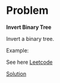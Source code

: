 # Problem
__Invert Binary Tree__

Invert a binary tree.

Example:

See here [Leetcode](https://leetcode.com/explore/featured/card/june-leetcoding-challenge/539/week-1-june-1st-june-7th/3347/)

[Solution](https://github.com/DhanabalShanmugam/Leet-Code-30-Days-Challenge/blob/master/Jun2020/Week1/Day1/Solution.py)


